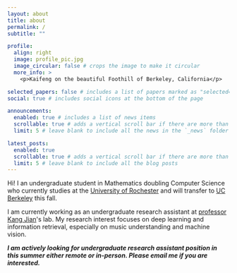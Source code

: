```yaml
---
layout: about
title: about
permalink: /
subtitle: ""

profile:
  align: right
  image: profile_pic.jpg
  image_circular: false # crops the image to make it circular
  more_info: >
    <p>Kaifeng on the beautiful Foothill of Berkeley, California</p>

selected_papers: false # includes a list of papers marked as "selected={true}"
social: true # includes social icons at the bottom of the page

announcements:
  enabled: true # includes a list of news items
  scrollable: true # adds a vertical scroll bar if there are more than 3 news items
  limit: 5 # leave blank to include all the news in the `_news` folder

latest_posts:
  enabled: true
  scrollable: true # adds a vertical scroll bar if there are more than 3 new posts items
  limit: 5 # leave blank to include all the blog posts
---
```


Hi! I an undergraduate student in Mathematics doubling Computer Science who currently studies at the [University of Rochester](https://www.rochester.edu/) and will transfer to [UC Berkeley](https://math.berkeley.edu/home/) this fall. 

I am currently working as an undergraduate research assistant at [professor Kang Jian](https://jiank2.github.io/)'s lab. My research interest focuses on deep learning and information retrieval, especially on music understanding and machine vision.

***I am actively looking for undergraduate research assistant position in this summer either remote or in-person. Please email me if you are interested.***